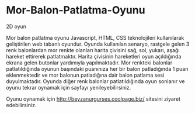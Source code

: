 # Mor-Balon-Patlatma-Oyunu
2D oyun


					
Mor balon patlatma oyunu Javascript, HTML, CSS teknolojileri kullanılarak geliştirilen web tabanlı oyundur.
Oyunda kullanılan senaryo, rastgele gelen 3 renk balonlardan mor renkte olanları harita çivisini sağ, sol, yukarı, aşağı hareket ettirerek patlatmaktır.
Harita çivisinin hareketleri oyun açıldığında ekrana gelen butonlar yardımıyla yapılmaktadır.
Mor renkteki balonlar patlatıldığında oyunun başındaki puanınıza her bir balon patladığında 1 puan eklenmektedir ve mor balonun patladığına dair balon patlama sesi duyulmaktadır.
Oyunda diğer renk balonlar patlatıldığında oyun sonlanır ve oyunu tekrar oynamak için sayfayı yenileyebilirsiniz.


Oyunu oynamak için http://beyzanurgurses.coolpage.biz/ sitesini ziyaret edebilirsiniz.


